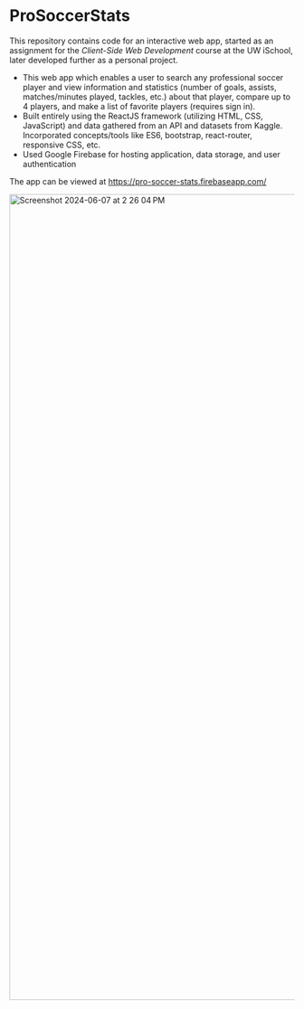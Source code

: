 # ProSoccerStats

This repository contains code for an interactive web app, started as an assignment for the _Client-Side Web Development_ course at the UW iSchool, later developed further as a personal project.

- This web app which enables a user to search any professional soccer player and view information and statistics (number of goals, assists, matches/minutes played, tackles, etc.) about that player, compare up to 4 players, and make a list of favorite players (requires sign in).
- Built entirely using the ReactJS framework (utilizing HTML, CSS, JavaScript) and data gathered from an API and
datasets from Kaggle. Incorporated concepts/tools like ES6, bootstrap, react-router, responsive CSS, etc.
- Used Google Firebase for hosting application, data storage, and user authentication

The app can be viewed at <https://pro-soccer-stats.firebaseapp.com/>

<img width="1426" alt="Screenshot 2024-06-07 at 2 26 04 PM" src="https://github.com/rgoyal17/proSoccerStats/assets/55811460/a7890572-3397-430e-bad7-eef4af893d9b">
